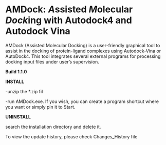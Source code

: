 # AMDock: *A*ssisted *M*olecular *Dock*ing with Autodock4 and Autodock Vina
AMDock (Assisted Molecular Docking) is a user-friendly graphical tool to assist in the docking of protein-ligand 
complexes using Autodock-Vina or AutoDock4. This tool integrates several external programs for processing docking input 
files under user’s supervision.


**Build 1.1.0**

**INSTALL**

-unzip the *.zip fil


-run AMDock.exe. If you wish, you can create a program shortcut where you want or simply pin it to Start.

**UNINSTALL**

search the installation directory and delete it.


To view the update history, please check Changes_History file
